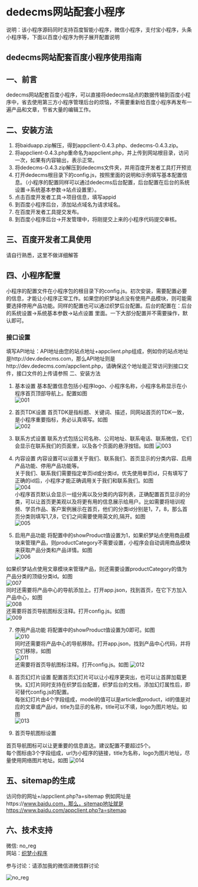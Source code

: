 # dedecms网站配套小程序

说明：该小程序源码同时支持百度智能小程序，微信小程序，支付宝小程序，头条小程序等，下面以百度小程序为例子展开配置说明  


## dedecms网站配套百度小程序使用指南

## 一、前言  
dedecms网站配套百度小程序，可以直接将dedecms站点的数据传输到百度小程序中，省去使用第三方小程序管理后台的烦恼，不需要重新给百度小程序再发布一遍产品和文章，节省大量的编辑工作。

## 二、安装方法  
1. 将baiduapp.zip解压，得到appclient-0.4.3.php、dedecms-0.4.3.zip。
2. 将appclient-0.4.3.php重命名为appclient.php，并上传到网站根目录，访问一次，如果有内容输出，表示正常。
3. 将dedecms-0.4.3.zip解压到dedecms文件夹，并用百度开发者工具打开预览
4. 打开dedecms根目录下的config.js，按照里面的说明和示例填写基本配置信息。（小程序的配置同样可以通过dedecms后台配置，后台配置在后台的系统设置->系统基本参数->站点设置里）。
5. 点击百度开发者工具->项目信息，填写appid
6. 到百度小程序后台，添加站点域名为请求域名。
7. 在百度开发者工具提交发布。
8. 到百度小程序后台->开发管理中，将刚提交上来的小程序代码提交审核。

## 三、百度开发者工具使用
请自行熟悉，这里不做详细解答

## 四、小程序配置
小程序的配置文件在小程序包的根目录下的config.js。初次安装，需要配置必要的信息，才能让小程序正常工作。如果您的织梦站点没有使用产品模块，则可能需要选择停用产品功能。同样的配置也可以通过织梦后台配置。后台的配置在：后台的系统设置->系统基本参数->站点设置 里面。一下大部分配置并不需要操作，默认即可。

### 接口设置
填写API地址：API地址由您的站点地址+appclient.php组成，例如你的站点地址是http://dev.dedecms.com，那么API地址则是http://dev.dedecms.com/appclient.php，请确保这个地址能正常访问到接口文件，接口文件的上传请参照 二、安装方法  

1. 基本设置
基本配置信息包括小程序logo、小程序名称，小程序名称显示在小程序首页顶部导航上。配置如图  
![001](demo/001.png)  

2. 首页TDK设置
首页TDK是指标题、关键词、描述，同网站首页的TDK一致，是小程序重要指标，务必认真填写。如图  
![002](demo/002.png)  

3. 联系方式设置
联系方式包括公司名称、公司地址、联系电话、联系微信，它们会显示在联系我们的页面里，以及各个页面的悬浮按钮。如图
![003](demo/003.png)  

4. 内容设置
内容设置可以设置关于我们、联系我们、首页显示的分类内容、启用产品功能、停用产品功能等。  
关于我们、联系我们需要指定单页id或分类id，优先使用单页id，只有填写了正确的id后，小程序才能正确调用关于我们和联系我们。如图  
![004](demo/004.png)  
小程序首页默认会显示一组分离以及分类的内容列表，正确配置首页显示的分类，可以让首页更美观以及将更有用的信息展示给用户。比如需要将培训视频、学员作品、客户案例展示在首页，他们的分类id分别是1，7，8，那么首页分类则填写1,7,8，它们之间需要使用英文的,隔开。如图  
![005](demo/005.png)  

6. 启用产品功能
将配置中的showProduct值设置为1，如果织梦站点使用商品模块来管理产品，则productCategory不需要设置，小程序会自动调用商品模块来获取产品分类和产品详情。如图  
![006](demo/006.png)  

如果织梦站点使用文章模块来管理产品，则还需要设置productCategory的值为产品分类的顶级分类id。如图  
![007](demo/007.png)  
同时还需要将产品中心的导航添加上。打开app.json，找到首页，在它下方加入产品中心，如图  
![008](demo/008.png)  
还需要将首页导航图标反注释。打开config.js。如图  
![009](demo/009.png)  

7. 停用产品功能
将配置中的showProduct值设置为0即可。如图  
![010](demo/010.png)  
同时还需要将产品中心的导航移除。打开app.json，找到产品中心代码，并将它们移除，如图  
![011](demo/011.png)  
还需要将首页导航图标注释。打开config.js。如图
![012](demo/012.png)  

8. 首页幻灯片设置
配置首页幻灯片可以让小程序更突出，也可以让首屏加载更快。幻灯片同时支持在织梦后台配置，织梦后台的文档，添加幻灯属性后，即可替代config.js的配置。  
每张幻灯片由4个字段组成，model的值可以是article或product，id的值是对应的文章或产品id，title为显示的名称，title可以不填，logo为图片地址。如图  
![013](demo/013.png)  

9. 首页导航图标设置

首页导航图标可以让更重要的信息直达。建议配置不要超过5个。  
每个图标由3个字段组成，url为小程序的链接，title为名称，logo为图片地址，尽量使用网络图片地址。如图
![014](demo/014.png)    

## 五、sitemap的生成
访问你的网址+/appclient.php?a=sitemap
例如网址是https://www.baidu.com，那么，sitemap地址就是https://www.baidu.com/appclient.php?a=sitemap

## 六、技术支持
微信: no_reg  
网站：[织梦小程序](https://www.taokee.top)  

参与讨论：请添加我的微信进微信群讨论  

![no_reg](https://www.taokee.top/img/qr.png)